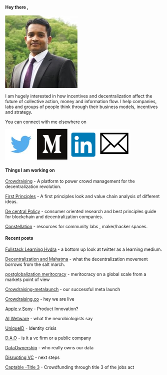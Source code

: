 #### Hey there ,

![](/assets/NaveenMishraResumePic.jpg)

I am hugely interested in how incentives and decentralization affect the future of collective action, money and information flow. I help companies, labs and groups of people think through their business models, incentives and strategy.

You can connect with me elsewhere on

[![](/assets/tlogo.png)](https://twitter.com/urstrulymishra)[![](/assets/mlogo.png)](https://medium.com/@naveenmishra)[![](/assets/llogo.png)](https://www.linkedin.com/in/naveenmishra/)[![](/assets/elogo.png)](mailto:contact@naveenmishra.co)

#### Things I am working on

[Crowdraising](https://www.crowdraising.co) - A platform to power crowd management for the decentralization revolution.

[First Principles](https://firstprinciples.naveenmishra.co) - A first principles look and value chain analysis of different ideas.

[De central Policy](https://decentralpolicy.naveenmishra.co) - consumer oriented research and best principles guide for blockchain and decentralization companies.

[Constellation](https://constellation.naveenmishra.co) - resources for community labs , maker/hacker spaces.

#### Recent posts

[Fullstack Learning Hydra](/fullstack-learning-hydra.md) - a bottom up look at twitter as a learning medium.

[Decentralization and Mahatma](/decentralization-and-mahatma.md) - what the decentralization movement borrows from the salt march.

[postglobalization meritocracy](/postglobalization-meritocracy.md) - meritocracy on a global scale from a markets point of view

[Crowdraising-metalaunch](/crowdraising-metalaunch.md) - our successful meta launch

[Crowdraising.co](/crowdraisingco.md) - hey we are live

[Apple v Sony](/apple-v-sony.md) - Product Innovation?

[AI,Wetware](/aiwetware.md) - what the neurobiologists say

[UniqueID](/uniqueid.md) - Identity crisis

[D.A.O](/dao.md) - is it a vc firm or a public company

[DataOwnership](/dataownership.md) - who really owns our data

[Disrupting VC](/disrupting-vc.md) - next steps

[Captable -Title 3](/captable-title-3.md) - Crowdfunding through title 3 of the jobs act

